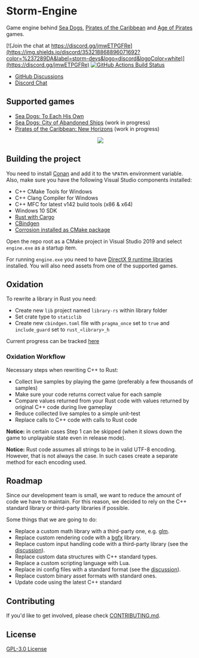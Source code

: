 # Storm-Engine
Game engine behind [Sea Dogs](https://en.wikipedia.org/wiki/Sea_Dogs_(video_game)), [Pirates of the Caribbean](https://en.wikipedia.org/wiki/Pirates_of_the_Caribbean_(video_game)) and [Age of Pirates](https://en.wikipedia.org/wiki/Age_of_Pirates_2:_City_of_Abandoned_Ships) games.

[![Join the chat at https://discord.gg/jmwETPGFRe](https://img.shields.io/discord/353218868896071692?color=%237289DA&label=storm-devs&logo=discord&logoColor=white)](https://discord.gg/jmwETPGFRe) 
[![GitHub Actions Build Status](https://github.com/storm-devs/storm-engine/actions/workflows/cibuild.yml/badge.svg)](https://github.com/storm-devs/storm-engine/actions/workflows/cibuild.yml)

 * [GitHub Discussions](https://github.com/storm-devs/storm-engine/discussions)
 * [Discord Chat](https://discord.gg/jmwETPGFRe)

## Supported games
- [Sea Dogs: To Each His Own](https://github.com/storm-devs/sd-teho-public)
- [Sea Dogs: City of Abandoned Ships](https://store.steampowered.com/app/937940/Sea_Dogs_City_of_Abandoned_Ships/) (work in progress)
- [Pirates of the Caribbean: New Horizons](https://www.piratesahoy.net/wiki/new-horizons/) (work in progress)

<p align="center">
<img src="https://steamuserimages-a.akamaihd.net/ugc/879748394074455443/FD04CEA2434D8DACAD4886AF6A5ADAA54CDE42AA/">
</p>

## Building the project
You need to install [Conan](https://conan.io/downloads.html) and add it to the `%PATH%` environment variable. Also, make sure you have the following Visual Studio components installed:
- C++ CMake Tools for Windows
- C++ Clang Compiler for Windows
- C++ MFC for latest v142 build tools (x86 & x64)
- Windows 10 SDK
- [Rust with Cargo](https://rustup.rs/)
- [CBindgen](https://github.com/eqrion/cbindgen)
- [Corrosion installed as CMake package](https://github.com/corrosion-rs/corrosion)

Open the repo root as a CMake project in Visual Studio 2019 and select `engine.exe` as a startup item.

For running `engine.exe` you need to have [DirectX 9 runtime libraries](https://www.microsoft.com/en-us/download/details.aspx?id=8109) installed.
You will also need assets from one of the supported games. 

## Oxidation

To rewrite a library in Rust you need:

* Create new `lib` project named `library-rs` within library folder
* Set crate type to `staticlib`
* Create new `cbindgen.toml` file with `pragma_once` set to `true` and `include_guard` set to `rust_<library>_h`

Current progress can be tracked [here](https://docs.google.com/spreadsheets/d/19E9eoRhXB-EakGLOqJRBDAnl3rYTtt15ZeKNh-GJN3Q/edit?usp=sharing)

### Oxidation Workflow

Necessary steps when rewriting C++ to Rust:

* Collect live samples by playing the game (preferably a few thousands of samples)
* Make sure your code returns correct value for each sample
* Compare values returned from your Rust code with values returned by original C++ code during live gameplay
* Reduce collected live samples to a simple unit-test
* Replace calls to C++ code with calls to Rust code

**Notice:** in certain cases Step 1 can be skipped (when it slows down the game to unplayable state even in release mode).

**Notice:** Rust code assumes all strings to be in valid UTF-8 encoding. However, that is not always the case. In such cases create a separate method for each encoding used.

## Roadmap
Since our development team is small, we want to reduce the amount of code we have to maintain.
For this reason, we decided to rely on the C++ standard library or third-party libraries if possible.

Some things that we are going to do:
- Replace a custom math library with a third-party one, e.g. [glm](https://github.com/g-truc/glm).
- Replace custom rendering code with a [bgfx](https://github.com/bkaradzic/bgfx) library.
- Replace custom input handling code with a third-party library (see the [discussion](https://github.com/storm-devs/storm-engine/discussions/19)).
- Replace custom data structures with C++ standard types.
- Replace a custom scripting language with Lua.
- Replace ini config files with a standard format (see the [discussion](https://github.com/storm-devs/storm-engine/discussions/26)).
- Replace custom binary asset formats with standard ones.
- Update code using the latest C++ standard

## Contributing
If you'd like to get involved, please check [CONTRIBUTING.md](https://github.com/storm-devs/storm-engine/blob/develop/CONTRIBUTING.md).

## License
[GPL-3.0 License](https://choosealicense.com/licenses/gpl-3.0/)

